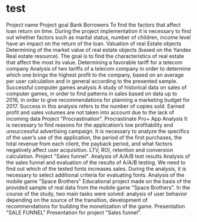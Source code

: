 # test

Project name
Project goal
Bank Borrowers
To find the factors that affect loan return on time. During the project implementation it is necessary to find out whether factors such as marital status, number of children, income level have an impact on the return of the loan.
Valuation of real
Estate objects
Determining of the market value of real estate objects (based on the Yandex Real estate resource). The goal is to find the characteristics of real estate that affect the most its value.
Determining a favorable tariff for a telecom company
Analysis of two tariffs of a telecom company in order to determine which one brings the highest profit to the company, based on an average per user calculation and in general according to the presented sample.
Successful computer games analysis
A study of historical data on sales of computer games, in order to find patterns in sales based on data up to 2016, in order to give recommendations for planning a marketing budget for 2017. Success in this analysis refers to the number of copies sold. Earned profit and sales volumes are not taken into account due to the lack of incoming data
Project "Procrastination". Procrastinate Pro+ App Analysis
It is necessary to find reasons for the application’s low profitability and   unsuccessful advertising campaign. It is necessary to analyze the specifics of the user’s use of the application, the period of the first purchases, the total revenue from each client, the payback period, and what factors negatively affect user acquisition. LTV, ROI, retention and conversion calculation.
Project "Sales funnel". Analysis of A/A/B test results
Analysis of the sales funnel and evaluation of the results of A/A/B testing. We need to find out which of the tested fonts increases sales. During the analysis, it is necessary to select additional criteria for evaluating fonts.
Analysis of the mobile game "Space Brothers"
Educational project made on the basis of the provided sample of real data from the mobile game "Space Brothers". In the course of the study, two main tasks were solved: analysis of user behavior depending on the source of the transition, development of recommendations for building the monetization of the game.
Presentation "SALE FUNNEL"
Presentation for project "Sales funnel".
